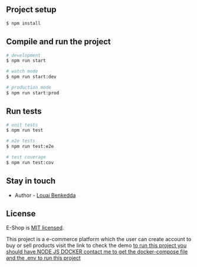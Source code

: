 ## Project setup

```bash
$ npm install
```

## Compile and run the project

```bash
# development
$ npm run start

# watch mode
$ npm run start:dev

# production mode
$ npm run start:prod
```

## Run tests

```bash
# unit tests
$ npm run test

# e2e tests
$ npm run test:e2e

# test coverage
$ npm run test:cov
```

## Stay in touch

- Author - [Louai Benkedda](https://twitter.com/kammysliwiec)

## License

E-Shop is [MIT licensed](https://github.com/benkedda-louai/e-commerce/blob/main/LICENSE).

This project is a e-commerce platform which the user can create account to buy or sell products visit the link to check the demo
<a href="test.com" />
to run this project you should have
NODE JS
DOCKER
contact me to get the docker-compose file and the .env to run this project

